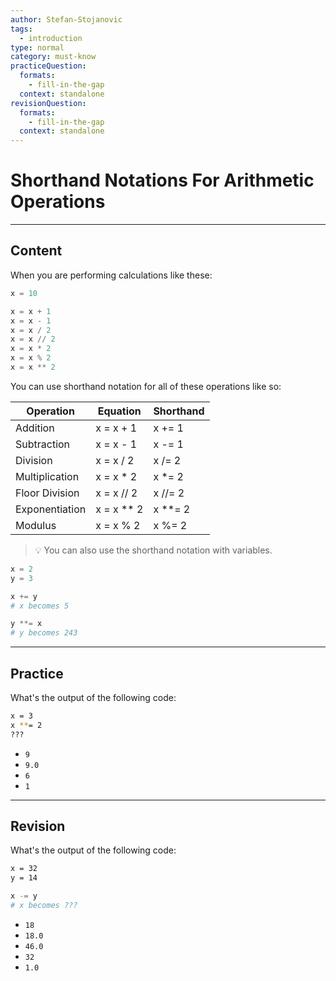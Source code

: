 ```yaml
---
author: Stefan-Stojanovic
tags:
  - introduction
type: normal
category: must-know
practiceQuestion:
  formats:
    - fill-in-the-gap
  context: standalone
revisionQuestion:
  formats:
    - fill-in-the-gap
  context: standalone
---
```


# Shorthand Notations For Arithmetic Operations

---

## Content

When you are performing calculations like these:

```python
x = 10

x = x + 1
x = x - 1
x = x / 2
x = x // 2
x = x * 2
x = x % 2
x = x ** 2
```

You can use shorthand notation for all of these operations like so:

| Operation      | Equation   | Shorthand |
|----------------|------------|-----------|
| Addition       | x = x + 1  | x += 1    |
| Subtraction    | x = x - 1  | x -= 1    |
| Division       | x = x / 2  | x /= 2    |
| Multiplication | x = x * 2  | x *= 2    |
| Floor Division | x = x // 2 | x //= 2   |
| Exponentiation | x = x ** 2 | x **= 2   |
| Modulus        | x = x % 2  | x %= 2    |

> 💡 You can also use the shorthand notation with variables.

```python
x = 2
y = 3

x += y
# x becomes 5

y **= x
# y becomes 243
```

---

## Practice

What's the output of the following code:

```bash
x = 3
x **= 2
???
```

- `9`
- `9.0`
- `6`
- `1`

---

## Revision

What's the output of the following code:

```bash
x = 32
y = 14

x -= y
# x becomes ???
```


- `18`
- `18.0`
- `46.0`
- `32`
- `1.0`
